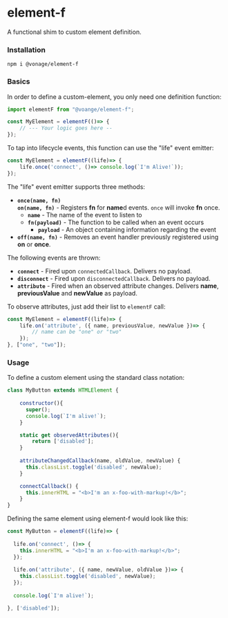 # element-f
A functional shim to custom element definition.

### Installation

```
npm i @vonage/element-f
```

### Basics
In order to define a custom-element, you only need one definition function:

```javascript
import elementF from "@voange/element-f";

const MyElement = elementF(()=> {
    // --- Your logic goes here --
});
```

To tap into lifecycle events, this function can use the "life" event emitter:
```javascript
const MyElement = elementF((life)=> {
    life.once('connect', ()=> console.log(`I'm Alive!`));
});
```

The "life" event emitter supports three methods:
  * **`once(name, fn)`<br/>`on(name, fn)`** - Registers **fn** for **name**d events. `once` will invoke **fn** once.
    * **`name`** - The name of the event to listen to
    * **`fn(payload)`** - The function to be called when  an event occurs
      * **`payload`** - An object containing information regarding the event
  * **`off(name, fn)`** - Removes an event handler previously registered using **on** or **once**.

The following events are thrown:
  * **`connect`** - Fired upon `connectedCallback`. Delivers no payload.
  * **`disconnect`** - Fired upon `disconnectedCallback`. Delivers no payload.
  * **`attribute`** - Fired when an observed attribute changes. Delivers **name**, **previousValue** and **newValue** as payload.

To observe attributes, just add their list to `elementF` call:
```javascript
const MyElement = elementF((life)=> {
    life.on('attribute', ({ name, previousValue, newValue })=> {
        // name can be "one" or "two"
    });
}, ["one", "two"]);
```

### Usage 
To define a custom element using the standard class notation:

```javascript
class MyButton extends HTMLElement {
    
    constructor(){
      super();
      console.log(`I'm alive!`);
    }

    static get observedAttributes(){
        return ['disabled'];
    }
    
    attributeChangedCallback(name, oldValue, newValue) {
      this.classList.toggle('disabled', newValue); 
    }

    connectCallback() {
      this.innerHTML = "<b>I'm an x-foo-with-markup!</b>";
    }
}
```

Defining the same element using element-f would look like this:

```javascript
const MyButton = elementF((life)=> {
  
  life.on('connect', ()=> { 
    this.innerHTML = "<b>I'm an x-foo-with-markup!</b>"; 
  });
  
  life.on('attribute', ({ name, newValue, oldValue })=> {
    this.classList.toggle('disabled', newValue); 
  });
  
  console.log(`I'm alive!`);

}, ['disabled']);
```












